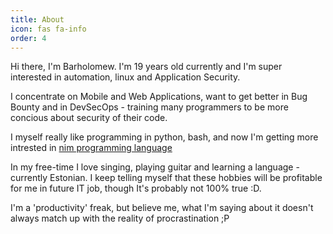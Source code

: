```yaml
---
title: About
icon: fas fa-info
order: 4
---
```


Hi there, I'm Barholomew. I'm 19 years old currently and I'm super  interested in automation, linux and Application Security.

I concentrate on Mobile and Web Applications, want to get better in Bug Bounty and in DevSecOps - training many programmers to be more concious about security of their code.

I myself really like programming in python, bash, and now I'm getting more intrested in [nim programming language](https://nim-lang.org/)

In my free-time I love singing, playing guitar and learning a language - currently Estonian. I keep telling myself that these hobbies will be profitable for me in future IT job, though It's probably not 100% true :D.

I'm a 'productivity' freak, but believe me, what I'm saying about it doesn't always match up with the reality of procrastination ;P
